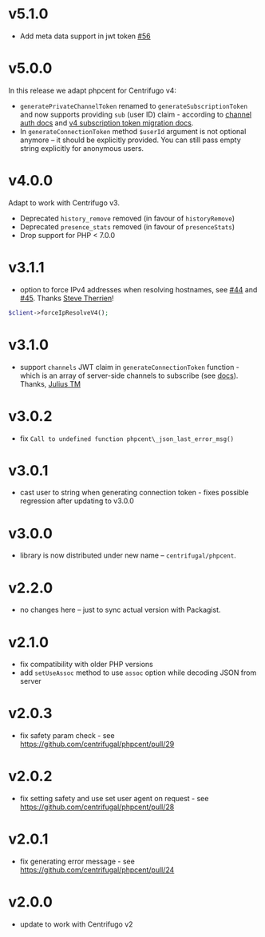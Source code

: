 # v5.1.0

* Add meta data support in jwt token [#56](https://github.com/centrifugal/phpcent/pull/56)

# v5.0.0

In this release we adapt phpcent for Centrifugo v4:

* `generatePrivateChannelToken` renamed to `generateSubscriptionToken` and now supports providing `sub` (user ID) claim - according to [channel auth docs](https://centrifugal.dev/docs/server/channel_token_auth) and [v4 subscription token migration docs](https://centrifugal.dev/docs/getting-started/migration_v4#subscription-token-migration).
* In `generateConnectionToken` method `$userId` argument is not optional anymore – it should be explicitly provided. You can still pass empty string explicitly for anonymous users.

# v4.0.0

Adapt to work with Centrifugo v3.

* Deprecated `history_remove` removed (in favour of `historyRemove`)
* Deprecated `presence_stats` removed (in favour of `presenceStats`)
* Drop support for PHP < 7.0.0

# v3.1.1

* option to force IPv4 addresses when resolving hostnames, see [#44](https://github.com/centrifugal/phpcent/issues/44) and [#45](https://github.com/centrifugal/phpcent/pull/45). Thanks [Steve Therrien](https://github.com/SteveTherrien)!

```php
$client->forceIpResolveV4();
```

# v3.1.0

* support `channels` JWT claim in `generateConnectionToken` function - which is an array of server-side channels to subscribe (see [docs](https://centrifugal.github.io/centrifugo/server/server_subs/)). Thanks, [Julius TM](https://github.com/juliustm)

# v3.0.2

* fix `Call to undefined function phpcent\_json_last_error_msg()`

# v3.0.1

* cast user to string when generating connection token - fixes possible regression after updating to v3.0.0

# v3.0.0

* library is now distributed under new name – `centrifugal/phpcent`.

# v2.2.0

* no changes here – just to sync actual version with Packagist.

# v2.1.0

* fix compatibility with older PHP versions
* add `setUseAssoc` method to use `assoc` option while decoding JSON from server

# v2.0.3

* fix safety param check - see https://github.com/centrifugal/phpcent/pull/29

# v2.0.2

* fix setting safety and use set user agent on request - see https://github.com/centrifugal/phpcent/pull/28

# v2.0.1

* fix generating error message - see https://github.com/centrifugal/phpcent/pull/24 

# v2.0.0

* update to work with Centrifugo v2
